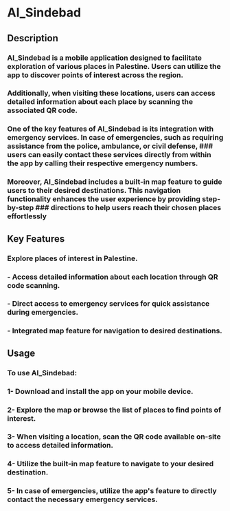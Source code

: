 # Al_Sindebad
## Description
### Al_Sindebad is a mobile application designed to facilitate exploration of various places in Palestine. Users can utilize the app to discover points of interest across the region. 
### Additionally, when visiting these locations, users can access detailed information about each place by scanning the associated QR code.
 ### One of the key features of Al_Sindebad is its integration with emergency services. In case of emergencies, such as requiring assistance from the police, ambulance, or civil defense, ### users can easily contact these services directly from within the app by calling their respective emergency numbers.
### Moreover, Al_Sindebad includes a built-in map feature to guide users to their desired destinations. This navigation functionality enhances the user experience by providing step-by-step ### directions to help users reach their chosen places effortlessly


## Key Features
 ### Explore places of interest in Palestine.
### - Access detailed information about each location through QR code scanning.
### - Direct access to emergency services for quick assistance during emergencies.
### - Integrated map feature for navigation to desired destinations.

 ## Usage
 ### To use Al_Sindebad:

### 1- Download and install the app on your mobile device.
### 2- Explore the map or browse the list of places to find points of interest.
### 3- When visiting a location, scan the QR code available on-site to access detailed information.
### 4- Utilize the built-in map feature to navigate to your desired destination.
### 5- In case of emergencies, utilize the app's feature to directly contact the necessary emergency services.
